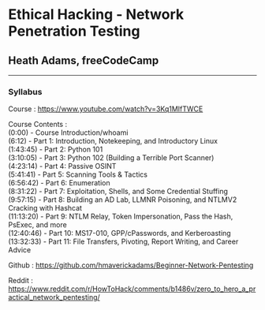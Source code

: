 # Ethical Hacking - Network Penetration Testing
## Heath Adams, freeCodeCamp

****

### Syllabus

Course : https://www.youtube.com/watch?v=3Kq1MIfTWCE  

Course Contents :  
(0:00) - Course Introduction/whoami  
(6:12) - Part 1: Introduction, Notekeeping, and Introductory Linux  
(1:43:45) - Part 2: Python 101  
(3:10:05) - Part 3: Python 102 (Building a Terrible Port Scanner)  
(4:23:14) - Part 4: Passive OSINT  
(5:41:41) - Part 5: Scanning Tools & Tactics  
(6:56:42) - Part 6: Enumeration  
(8:31:22) - Part 7: Exploitation, Shells, and Some Credential Stuffing  
(9:57:15) - Part 8: Building an AD Lab, LLMNR Poisoning, and NTLMV2 Cracking with Hashcat  
(11:13:20) - Part 9: NTLM Relay, Token Impersonation, Pass the Hash, PsExec, and more  
(12:40:46) - Part 10: MS17-010, GPP/cPasswords, and Kerberoasting  
(13:32:33) - Part 11: File Transfers, Pivoting, Report Writing, and Career Advice  

Github : https://github.com/hmaverickadams/Beginner-Network-Pentesting  

Reddit : https://www.reddit.com/r/HowToHack/comments/b1486v/zero_to_hero_a_practical_network_pentesting/  

